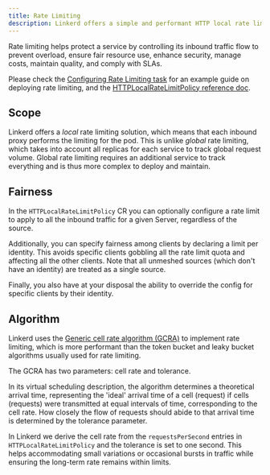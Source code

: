 ```yaml
---
title: Rate Limiting
description: Linkerd offers a simple and performant HTTP local rate limiting solution to protect services from misbehaved clients
---
```


Rate limiting helps protect a service by controlling its inbound traffic flow to
prevent overload, ensure fair resource use, enhance security, manage costs,
maintain quality, and comply with SLAs.

Please check the [Configuring Rate Limiting
task](../tasks/configuring-rate-limiting/) for an example guide on deploying
rate limiting, and the [HTTPLocalRateLimitPolicy reference
doc](../reference/rate-limiting/).

## Scope

Linkerd offers a _local_ rate limiting solution, which means that each inbound
proxy performs the limiting for the pod. This is unlike _global_ rate limiting,
which takes into account all replicas for each service to track global request
volume. Global rate limiting requires an additional service to track everything
and is thus more complex to deploy and maintain.

## Fairness

In the `HTTPLocalRateLimitPolicy` CR you can optionally configure a rate limit
to apply to all the inbound traffic for a given Server, regardless of the
source.

Additionally, you can specify fairness among clients by declaring a limit per
identity. This avoids specific clients gobbling all the rate limit quota and
affecting all the other clients. Note that all unmeshed sources (which don't
have an identity) are treated as a single source.

Finally, you also have at your disposal the ability to override the config for
specific clients by their identity.

## Algorithm

Linkerd uses the [Generic cell rate algorithm
(GCRA)](https://en.wikipedia.org/wiki/Generic_cell_rate_algorithm) to implement
rate limiting, which is more performant than the token bucket and leaky bucket
algorithms usually used for rate limiting.

The GCRA has two parameters: cell rate and tolerance.

In its virtual scheduling description, the algorithm determines a theoretical
arrival time, representing the 'ideal' arrival time of a cell (request) if cells
(requests) were transmitted at equal intervals of time, corresponding to the
cell rate. How closely the flow of requests should abide to that arrival time is
determined by the tolerance parameter.

In Linkerd we derive the cell rate from the `requestsPerSecond` entries in
`HTTPLocalRateLimitPolicy` and the tolerance is set to one second. This helps
accommodating small variations or occasional bursts in traffic while ensuring
the long-term rate remains within limits.
